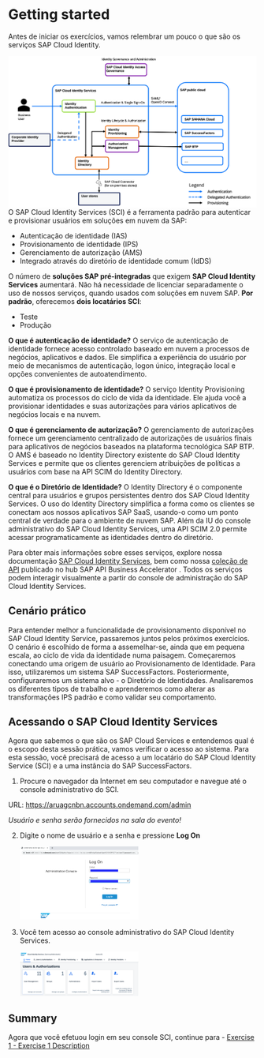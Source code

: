 # Getting started

Antes de iniciar os exercícios, vamos relembrar um pouco o que são os serviços SAP Cloud Identity.

   
<img align="right" width="650" src="/exercises/ex0/images/SCI.png" />

O SAP Cloud Identity Services (SCI) é a ferramenta padrão para autenticar e provisionar usuários em soluções em nuvem da SAP:
* Autenticação de identidade (IAS)
* Provisionamento de identidade (IPS)
* Gerenciamento de autorização (AMS)
* Integrado através do diretório de identidade comum (IdDS)

O número de **soluções SAP pré-integradas** que exigem **SAP Cloud Identity Services** aumentará.
Não há necessidade de licenciar separadamente o uso de nossos serviços, quando usados com soluções em nuvem SAP.
**Por padrão**, oferecemos **dois locatários SCI**:
* Teste
* Produção

**O que é autenticação de identidade?**
O serviço de autenticação de identidade fornece acesso controlado baseado em nuvem a processos de negócios, aplicativos e dados. Ele simplifica a experiência do usuário por meio de mecanismos de autenticação, logon único, integração local e opções convenientes de autoatendimento.

**O que é provisionamento de identidade?**
O serviço Identity Provisioning automatiza os processos do ciclo de vida da identidade. Ele ajuda você a provisionar identidades e suas autorizações para vários aplicativos de negócios locais e na nuvem.

**O que é gerenciamento de autorização?**
O gerenciamento de autorizações fornece um gerenciamento centralizado de autorizações de usuários finais para aplicativos de negócios baseados na plataforma tecnológica SAP BTP. O AMS é baseado no Identity Directory existente do SAP Cloud Identity Services e permite que os clientes gerenciem atribuições de políticas a usuários com base na API SCIM do Identity Directory.

**O que é o Diretório de Identidade?**
O Identity Directory é o componente central para usuários e grupos persistentes dentro dos SAP Cloud Identity Services.
O uso do Identity Directory simplifica a forma como os clientes se conectam aos nossos aplicativos SAP SaaS, usando-o como um ponto central de verdade para o ambiente de nuvem SAP.
Além da IU do console administrativo do SAP Cloud Identity Services, uma API SCIM 2.0 permite acessar programaticamente as identidades dentro do diretório.

Para obter mais informações sobre esses serviços, explore nossa documentação [SAP Cloud Identity Services](https://help.sap.com/docs/cloud-identity), bem como nossa [coleção de API](https://api.sap.com/package/SCPIdentityServices/rest) publicado no hub SAP API Business Accelerator . Todos os serviços podem interagir visualmente a partir do console de administração do SAP Cloud Identity Services.

## Cenário prático
Para entender melhor a funcionalidade de provisionamento disponível no SAP Cloud Identity Service, passaremos juntos pelos próximos exercícios. O cenário é escolhido de forma a assemelhar-se, ainda que em pequena escala, ao ciclo de vida da identidade numa paisagem. Começaremos conectando uma origem de usuário ao Provisionamento de Identidade. Para isso, utilizaremos um sistema SAP SuccessFactors. Posteriormente, configuraremos um sistema alvo - o Diretório de Identidades. Analisaremos os diferentes tipos de trabalho e aprenderemos como alterar as transformações IPS padrão e como validar seu comportamento.

## Acessando o SAP Cloud Identity Services

Agora que sabemos o que são os SAP Cloud Services e entendemos qual é o escopo desta sessão prática, vamos verificar o acesso ao sistema. Para esta sessão, você precisará de acesso a um locatário do SAP Cloud Identity Service (SCI) e a uma instância do SAP SuccessFactors.

1. Procure o navegador da Internet em seu computador e navegue até o console administrativo do SCI.  

URL: https://aruagcnbn.accounts.ondemand.com/admin    


<i>Usuário e senha serão fornecidos na sala do evento!</i>

2. Digite o nome de usuário e a senha e pressione **Log On**

   <img src="/exercises/ex0/images/02.png" width=50% height=50%>

3. Você tem acesso ao console administrativo do SAP Cloud Identity Services.
   
   <img src="/exercises/ex0/images/01.png" width=50% height=50%>
   

   



## Summary

Agora que você efetuou login em seu console SCI, continue para - [Exercise 1 - Exercise 1 Description](../ex1/README.md)
